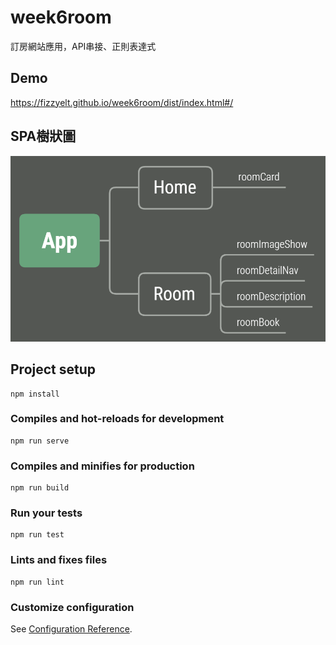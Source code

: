 # week6room

訂房網站應用，API串接、正則表達式

## Demo
https://fizzyelt.github.io/week6room/dist/index.html#/

## SPA樹狀圖

<img src="./RoomBook.png">

## Project setup
```
npm install
```

### Compiles and hot-reloads for development
```
npm run serve
```

### Compiles and minifies for production
```
npm run build
```

### Run your tests
```
npm run test
```

### Lints and fixes files
```
npm run lint
```

### Customize configuration
See [Configuration Reference](https://cli.vuejs.org/config/).
